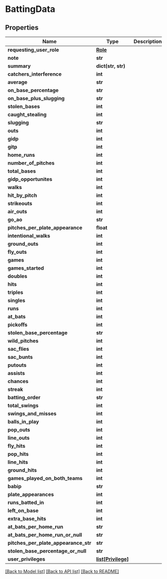 # BattingData

## Properties
Name | Type | Description | Notes
------------ | ------------- | ------------- | -------------
**requesting_user_role** | [**Role**](Role.md) |  | [optional] 
**note** | **str** |  | [optional] 
**summary** | **dict(str, str)** |  | [optional] 
**catchers_interference** | **int** |  | [optional] 
**average** | **str** |  | [optional] 
**on_base_percentage** | **str** |  | [optional] 
**on_base_plus_slugging** | **str** |  | [optional] 
**stolen_bases** | **int** |  | [optional] 
**caught_stealing** | **int** |  | [optional] 
**slugging** | **str** |  | [optional] 
**outs** | **int** |  | [optional] 
**gidp** | **int** |  | [optional] 
**gitp** | **int** |  | [optional] 
**home_runs** | **int** |  | [optional] 
**number_of_pitches** | **int** |  | [optional] 
**total_bases** | **int** |  | [optional] 
**gidp_opportunites** | **int** |  | [optional] 
**walks** | **int** |  | [optional] 
**hit_by_pitch** | **int** |  | [optional] 
**strikeouts** | **int** |  | [optional] 
**air_outs** | **int** |  | [optional] 
**go_ao** | **str** |  | [optional] 
**pitches_per_plate_appearance** | **float** |  | [optional] 
**intentional_walks** | **int** |  | [optional] 
**ground_outs** | **int** |  | [optional] 
**fly_outs** | **int** |  | [optional] 
**games** | **int** |  | [optional] 
**games_started** | **int** |  | [optional] 
**doubles** | **int** |  | [optional] 
**hits** | **int** |  | [optional] 
**triples** | **int** |  | [optional] 
**singles** | **int** |  | [optional] 
**runs** | **int** |  | [optional] 
**at_bats** | **int** |  | [optional] 
**pickoffs** | **int** |  | [optional] 
**stolen_base_percentage** | **str** |  | [optional] 
**wild_pitches** | **int** |  | [optional] 
**sac_flies** | **int** |  | [optional] 
**sac_bunts** | **int** |  | [optional] 
**putouts** | **int** |  | [optional] 
**assists** | **int** |  | [optional] 
**chances** | **int** |  | [optional] 
**streak** | **int** |  | [optional] 
**batting_order** | **str** |  | [optional] 
**total_swings** | **int** |  | [optional] 
**swings_and_misses** | **int** |  | [optional] 
**balls_in_play** | **int** |  | [optional] 
**pop_outs** | **int** |  | [optional] 
**line_outs** | **int** |  | [optional] 
**fly_hits** | **int** |  | [optional] 
**pop_hits** | **int** |  | [optional] 
**line_hits** | **int** |  | [optional] 
**ground_hits** | **int** |  | [optional] 
**games_played_on_both_teams** | **int** |  | [optional] 
**babip** | **str** |  | [optional] 
**plate_appearances** | **int** |  | [optional] 
**runs_batted_in** | **int** |  | [optional] 
**left_on_base** | **int** |  | [optional] 
**extra_base_hits** | **int** |  | [optional] 
**at_bats_per_home_run** | **str** |  | [optional] 
**at_bats_per_home_run_or_null** | **str** |  | [optional] 
**pitches_per_plate_appearance_str** | **str** |  | [optional] 
**stolen_base_percentage_or_null** | **str** |  | [optional] 
**user_privileges** | [**list[Privilege]**](Privilege.md) |  | [optional] 

[[Back to Model list]](../README.md#documentation-for-models) [[Back to API list]](../README.md#documentation-for-api-endpoints) [[Back to README]](../README.md)

